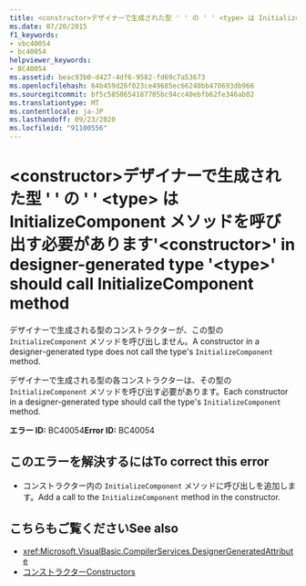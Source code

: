 ```yaml
---
title: <constructor>デザイナーで生成された型 ' ' の ' ' <type> は InitializeComponent メソッドを呼び出す必要があります
ms.date: 07/20/2015
f1_keywords:
- vbc40054
- bc40054
helpviewer_keywords:
- BC40054
ms.assetid: beac93b0-d427-4df6-9582-fd69c7a53673
ms.openlocfilehash: 64b459d26f023ce49685ec66240bb470693db966
ms.sourcegitcommit: bf5c5850654187705bc94cc40ebfb62fe346ab02
ms.translationtype: MT
ms.contentlocale: ja-JP
ms.lasthandoff: 09/23/2020
ms.locfileid: "91100556"
---
```

# <a name="constructor-in-designer-generated-type-type-should-call-initializecomponent-method"></a><span data-ttu-id="27b32-102">\<constructor>デザイナーで生成された型 ' ' の ' ' \<type> は InitializeComponent メソッドを呼び出す必要があります</span><span class="sxs-lookup"><span data-stu-id="27b32-102">'\<constructor>' in designer-generated type '\<type>' should call InitializeComponent method</span></span>

<span data-ttu-id="27b32-103">デザイナーで生成される型のコンストラクターが、この型の `InitializeComponent` メソッドを呼び出しません。</span><span class="sxs-lookup"><span data-stu-id="27b32-103">A constructor in a designer-generated type does not call the type's `InitializeComponent` method.</span></span>  
  
 <span data-ttu-id="27b32-104">デザイナーで生成される型の各コンストラクターは、その型の `InitializeComponent` メソッドを呼び出す必要があります。</span><span class="sxs-lookup"><span data-stu-id="27b32-104">Each constructor in a designer-generated type should call the type's `InitializeComponent` method.</span></span>  
  
 <span data-ttu-id="27b32-105">**エラー ID:** BC40054</span><span class="sxs-lookup"><span data-stu-id="27b32-105">**Error ID:** BC40054</span></span>  
  
## <a name="to-correct-this-error"></a><span data-ttu-id="27b32-106">このエラーを解決するには</span><span class="sxs-lookup"><span data-stu-id="27b32-106">To correct this error</span></span>  
  
- <span data-ttu-id="27b32-107">コンストラクター内の `InitializeComponent` メソッドに呼び出しを追加します。</span><span class="sxs-lookup"><span data-stu-id="27b32-107">Add a call to the `InitializeComponent` method in the constructor.</span></span>  
  
## <a name="see-also"></a><span data-ttu-id="27b32-108">こちらもご覧ください</span><span class="sxs-lookup"><span data-stu-id="27b32-108">See also</span></span>

- <xref:Microsoft.VisualBasic.CompilerServices.DesignerGeneratedAttribute>
- [<span data-ttu-id="27b32-109">コンストラクター</span><span class="sxs-lookup"><span data-stu-id="27b32-109">Constructors</span></span>](../programming-guide/concepts/object-oriented-programming.md#constructors)
